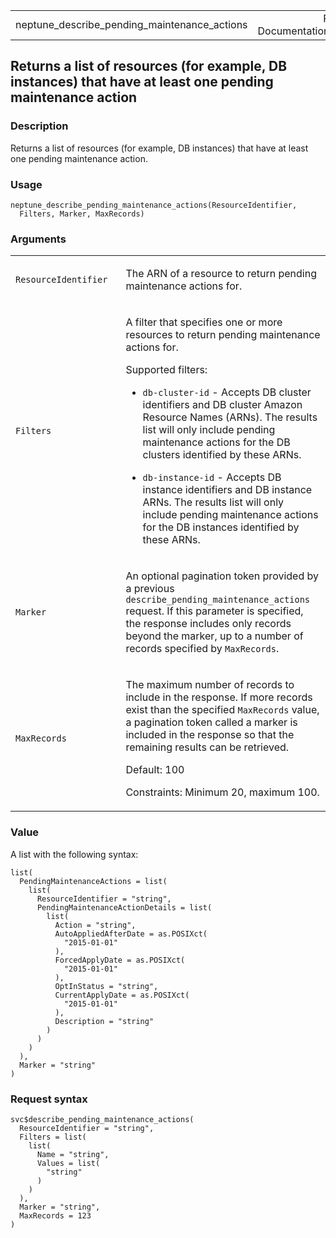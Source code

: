 <table style="width: 100%;">
<tbody>
<tr class="odd">
<td>neptune_describe_pending_maintenance_actions</td>
<td style="text-align: right;">R Documentation</td>
</tr>
</tbody>
</table>

## Returns a list of resources (for example, DB instances) that have at least one pending maintenance action

### Description

Returns a list of resources (for example, DB instances) that have at
least one pending maintenance action.

### Usage

    neptune_describe_pending_maintenance_actions(ResourceIdentifier,
      Filters, Marker, MaxRecords)

### Arguments

<table>
<colgroup>
<col style="width: 35%" />
<col style="width: 65%" />
</colgroup>
<tbody>
<tr class="odd">
<td><code
id="neptune_describe_pending_maintenance_actions_:_ResourceIdentifier">ResourceIdentifier</code></td>
<td><p>The ARN of a resource to return pending maintenance actions
for.</p></td>
</tr>
<tr class="even">
<td><code
id="neptune_describe_pending_maintenance_actions_:_Filters">Filters</code></td>
<td><p>A filter that specifies one or more resources to return pending
maintenance actions for.</p>
<p>Supported filters:</p>
<ul>
<li><p><code>db-cluster-id</code> - Accepts DB cluster identifiers and
DB cluster Amazon Resource Names (ARNs). The results list will only
include pending maintenance actions for the DB clusters identified by
these ARNs.</p></li>
<li><p><code>db-instance-id</code> - Accepts DB instance identifiers and
DB instance ARNs. The results list will only include pending maintenance
actions for the DB instances identified by these ARNs.</p></li>
</ul></td>
</tr>
<tr class="odd">
<td><code
id="neptune_describe_pending_maintenance_actions_:_Marker">Marker</code></td>
<td><p>An optional pagination token provided by a previous
<code>describe_pending_maintenance_actions</code> request. If this
parameter is specified, the response includes only records beyond the
marker, up to a number of records specified by
<code>MaxRecords</code>.</p></td>
</tr>
<tr class="even">
<td><code
id="neptune_describe_pending_maintenance_actions_:_MaxRecords">MaxRecords</code></td>
<td><p>The maximum number of records to include in the response. If more
records exist than the specified <code>MaxRecords</code> value, a
pagination token called a marker is included in the response so that the
remaining results can be retrieved.</p>
<p>Default: 100</p>
<p>Constraints: Minimum 20, maximum 100.</p></td>
</tr>
</tbody>
</table>

### Value

A list with the following syntax:

    list(
      PendingMaintenanceActions = list(
        list(
          ResourceIdentifier = "string",
          PendingMaintenanceActionDetails = list(
            list(
              Action = "string",
              AutoAppliedAfterDate = as.POSIXct(
                "2015-01-01"
              ),
              ForcedApplyDate = as.POSIXct(
                "2015-01-01"
              ),
              OptInStatus = "string",
              CurrentApplyDate = as.POSIXct(
                "2015-01-01"
              ),
              Description = "string"
            )
          )
        )
      ),
      Marker = "string"
    )

### Request syntax

    svc$describe_pending_maintenance_actions(
      ResourceIdentifier = "string",
      Filters = list(
        list(
          Name = "string",
          Values = list(
            "string"
          )
        )
      ),
      Marker = "string",
      MaxRecords = 123
    )
